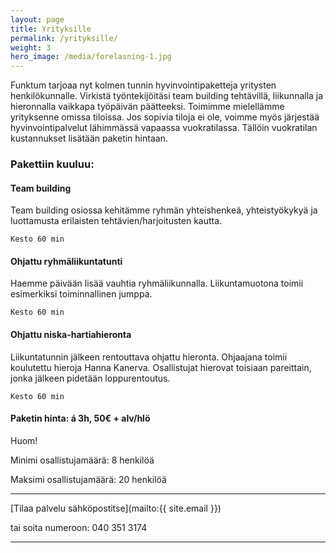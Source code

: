 ```yaml
---
layout: page
title: Yrityksille
permalink: /yrityksille/
weight: 3
hero_image: /media/forelasning-1.jpg
---
```



Funktum tarjoaa nyt kolmen tunnin hyvinvointipaketteja yritysten henkilökunnalle. Virkistä työntekijöitäsi team building tehtävillä, liikunnalla ja hieronnalla vaikkapa työpäivän päätteeksi. Toimimme mielellämme yrityksenne omissa tiloissa. Jos sopivia tiloja ei ole, voimme myös järjestää hyvinvointipalvelut lähimmässä vapaassa vuokratilassa. Tällöin vuokratilan kustannukset lisätään paketin hintaan. 



### Pakettiin kuuluu:



#### Team building
Team building osiossa kehitämme ryhmän yhteishenkeä, yhteistyökykyä ja luottamusta erilaisten tehtävien/harjoitusten kautta. 

`Kesto 60 min`



#### Ohjattu ryhmäliikuntatunti
Haemme päivään lisää vauhtia ryhmäliikunnalla. Liikuntamuotona toimii esimerkiksi toiminnallinen jumppa.

`Kesto 60 min`



#### Ohjattu niska-hartiahieronta
Liikuntatunnin jälkeen rentouttava ohjattu hieronta. Ohjaajana toimii koulutettu hieroja Hanna Kanerva. Osallistujat hierovat toisiaan pareittain, jonka jälkeen pidetään loppurentoutus. 

`Kesto 60 min`

#### Paketin hinta: á 3h, 50€ + alv/hlö

Huom!

Minimi osallistujamäärä: 8 henkilöä

Maksimi osallistujamäärä: 20 henkilöä

---

[Tilaa palvelu sähköpostitse](mailto:{{ site.email }})

tai soita numeroon: 040 351 3174

---
